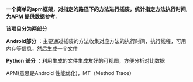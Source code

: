  **一个简单的apm框架，对指定的路径下的方法进行插装，统计指定方法执行时间,为APM 提供数据参考.**

 
 **该项目分为两部分** 

 **Android部分** ：主要通过插装的方法收集对应方法的执行时间，执行线程，可用内存等信息，然后生成一个文件 

 **Python 部分** ：利用生成的文件生成友好的可视图，方便分析对比数据 

APM(意思是Android 性能优化)，MT（Method Trace）
